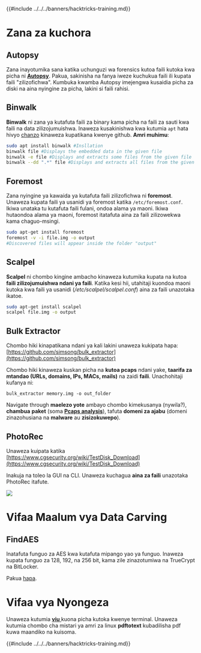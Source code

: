 {{#include ../../../banners/hacktricks-training.md}}

# Zana za kuchora

## Autopsy

Zana inayotumika sana katika uchunguzi wa forensics kutoa faili kutoka kwa picha ni [**Autopsy**](https://www.autopsy.com/download/). Pakua, sakinisha na fanya iweze kuchukua faili ili kupata faili "zilizofichwa". Kumbuka kwamba Autopsy imejengwa kusaidia picha za diski na aina nyingine za picha, lakini si faili rahisi.

## Binwalk <a id="binwalk"></a>

**Binwalk** ni zana ya kutafuta faili za binary kama picha na faili za sauti kwa faili na data zilizojumuishwa.
Inaweza kusakinishwa kwa kutumia `apt` hata hivyo [chanzo](https://github.com/ReFirmLabs/binwalk) kinaweza kupatikana kwenye github.
**Amri muhimu**:
```bash
sudo apt install binwalk #Insllation
binwalk file #Displays the embedded data in the given file
binwalk -e file #Displays and extracts some files from the given file
binwalk --dd ".*" file #Displays and extracts all files from the given file
```
## Foremost

Zana nyingine ya kawaida ya kutafuta faili zilizofichwa ni **foremost**. Unaweza kupata faili ya usanidi ya foremost katika `/etc/foremost.conf`. Ikiwa unataka tu kutafuta faili fulani, ondoa alama ya maoni. Ikiwa hutaondoa alama ya maoni, foremost itatafuta aina za faili zilizowekwa kama chaguo-msingi.
```bash
sudo apt-get install foremost
foremost -v -i file.img -o output
#Discovered files will appear inside the folder "output"
```
## **Scalpel**

**Scalpel** ni chombo kingine ambacho kinaweza kutumika kupata na kutoa **faili zilizojumuishwa ndani ya faili**. Katika kesi hii, utahitaji kuondoa maoni kutoka kwa faili ya usanidi \(_/etc/scalpel/scalpel.conf_\) aina za faili unazotaka ikatoe.
```bash
sudo apt-get install scalpel
scalpel file.img -o output
```
## Bulk Extractor

Chombo hiki kinapatikana ndani ya kali lakini unaweza kukipata hapa: [https://github.com/simsong/bulk_extractor](https://github.com/simsong/bulk_extractor)

Chombo hiki kinaweza kuskan picha na **kutoa pcaps** ndani yake, **taarifa za mtandao (URLs, domains, IPs, MACs, mails)** na zaidi **faili**. Unachohitaji kufanya ni:
```text
bulk_extractor memory.img -o out_folder
```
Navigate through **maelezo yote** ambayo chombo kimekusanya \(nywila?\), **chambua** **paket** \(soma [**Pcaps analysis**](../pcap-inspection/index.html)\), tafuta **domeni za ajabu** \(domeni zinazohusiana na **malware** au **zisizokuwepo**\).

## PhotoRec

Unaweza kuipata katika [https://www.cgsecurity.org/wiki/TestDisk_Download](https://www.cgsecurity.org/wiki/TestDisk_Download)

Inakuja na toleo la GUI na CLI. Unaweza kuchagua **aina za faili** unazotaka PhotoRec itafute.

![](../../../images/image%20%28524%29.png)

# Vifaa Maalum vya Data Carving

## FindAES

Inatafuta funguo za AES kwa kutafuta mipango yao ya funguo. Inaweza kupata funguo za 128, 192, na 256 bit, kama zile zinazotumiwa na TrueCrypt na BitLocker.

Pakua [hapa](https://sourceforge.net/projects/findaes/).

# Vifaa vya Nyongeza

Unaweza kutumia [**viu** ](https://github.com/atanunq/viu)kuona picha kutoka kwenye terminal.
Unaweza kutumia chombo cha mistari ya amri za linux **pdftotext** kubadilisha pdf kuwa maandiko na kuisoma.

{{#include ../../../banners/hacktricks-training.md}}
